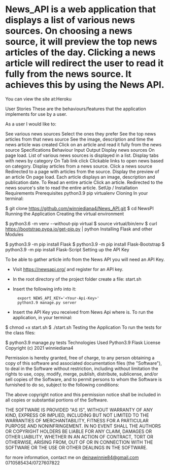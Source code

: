 # News_API is a web application that displays a list of various news sources. On choosing a news source, it will preview the top news articles of the day. Clicking a news article will redirect the user to read it fully from the news source. It achieves this by using the News API.

You can view the site at:Heroku

User Stories
These are the behaviours/features that the application implements for use by a user.

As a user I would like to:

See various news sources
Select the ones they prefer
See the top news articles from that news source
See the image, description and time the news article was created
Click on an article and read it fully from the news source
Specifications
Behaviour	Input	Output
Display news sources	On page load.	List of various news sources is displayed in a list.
Display tabs with news by category	On Tab link click	Clickable links to open news based on category.
Display articles from a news source.	Click a news source	Redirected to a page with articles from the source.
Display the preview of an article	On page load.	Each article displays an image, description and publication date.
To Read an entire article	Click an article.	Redirected to the news source's site to read the entire article.
SetUp / Installation Requirements
Prerequisites
python3.9
pip
virtualenv
Cloning
In your terminal:

  $ git clone https://github.com/winniediana4/News_API.git
  $ cd NewsPI
Running the Application
Creating the virtual environment

  $ python3.6 -m venv --without-pip virtual
  $ source virtual/bin/env
  $ curl https://bootstrap.pypa.io/get-pip.py | python
Installing Flask and other Modules

  $ python3.9 -m pip install Flask
  $ python3.9 -m pip install Flask-Bootstrap
  $ python3.9 -m pip install Flask-Script
Setting up the API Key

  To be able to gather article info from the News API you will need an API Key.

  * Visit https://newsapi.org/ and register for an API key.
  * In the root directory of the project folder create a file: start.sh
  * Insert the following info into it:

          export NEWS_API_KEY='<Your-Api-Key>'
          python3.9 manage.py server

  * Insert the API Key you received from News Api where <Your-Api-Key> is.
To run the application, in your terminal:

  $ chmod +x start.sh
  $ ./start.sh
Testing the Application
To run the tests for the class files:

  $ python3.9 manage.py tests
Technologies Used
Python3.9
Flask
License
Copyright (c) 2021 winniediana4

Permission is hereby granted, free of charge, to any person obtaining a copy of this software and associated documentation files (the "Software"), to deal in the Software without restriction, including without limitation the rights to use, copy, modify, merge, publish, distribute, sublicense, and/or sell copies of the Software, and to permit persons to whom the Software is furnished to do so, subject to the following conditions:

The above copyright notice and this permission notice shall be included in all copies or substantial portions of the Software.

THE SOFTWARE IS PROVIDED "AS IS", WITHOUT WARRANTY OF ANY KIND, EXPRESS OR IMPLIED, INCLUDING BUT NOT LIMITED TO THE WARRANTIES OF MERCHANTABILITY, FITNESS FOR A PARTICULAR PURPOSE AND NONINFRINGEMENT. IN NO EVENT SHALL THE AUTHORS OR COPYRIGHT HOLDERS BE LIABLE FOR ANY CLAIM, DAMAGES OR OTHER LIABILITY, WHETHER IN AN ACTION OF CONTRACT, TORT OR OTHERWISE, ARISING FROM, OUT OF OR IN CONNECTION WITH THE SOFTWARE OR THE USE OR OTHER DEALINGS IN THE SOFTWARE.

for more information, contact me on
deinawinnie84@gmail.com
0710585434/0727607822